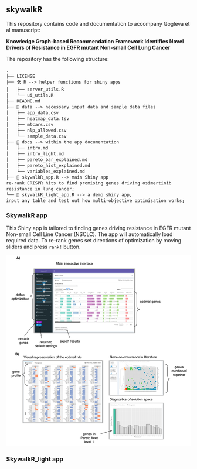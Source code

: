 ## skywalkR

This repository contains code and documentation to accompany Gogleva et al manuscript:

**Knowledge Graph-based Recommendation Framework Identifies Novel Drivers of Resistance in EGFR mutant Non-small Cell Lung Cancer**

The repository has the following structure:

```
.
├── LICENSE
├── 🛠️ R --> helper functions for shiny apps
│   ├── server_utils.R
│   └── ui_utils.R
├── README.md
├── 💾 data --> necessary input data and sample data files
│   ├── app_data.csv
│   ├── heatmap_data.tsv
│   ├── mtcars.csv
│   ├── nlp_allowed.csv
│   └── sample_data.csv
├── 📄 docs --> within the app documentation
│   ├── intro.md
│   ├── intro_light.md
│   ├── pareto_bar_explained.md
│   ├── pareto_hist_explained.md
│   └── variables_explained.md
├── 🧬 skywalkR_app.R --> main Shiny app
re-rank CRISPR hits to find promising genes driving osimertinib
resistance in lung cancer;
└── 🧪 skywalkR_light_app.R --> a demo shiny app,
input any table and test out how multi-objective optimisation works;
```

### SkywalkR app

This Shiny app is tailored to finding genes driving resistance in EGFR mutant Non-small Cell Line Cancer (NSCLC). The app will automatically load required data. To re-rank genes set directions of optimization by moving sliders and press ``rank!`` button.

![skywalkr_app](https://github.com/AstraZeneca/skywalkR/blob/master/img/skywalkR_interface.png)



### SkywalkR_light app
